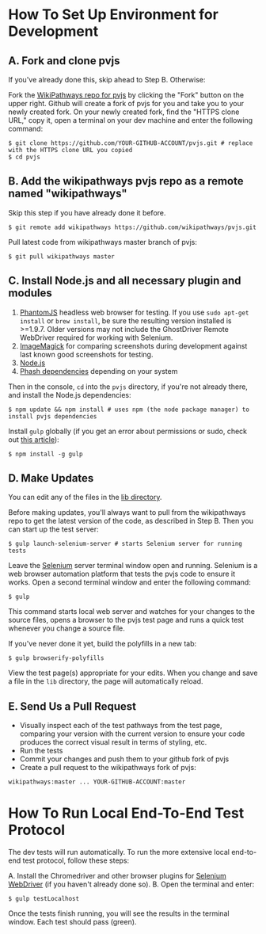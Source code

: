 # How To Set Up Environment for Development

## A. Fork and clone pvjs

If you've already done this, skip ahead to Step B. Otherwise:

Fork the [WikiPathways repo for pvjs](https://github.com/wikipathways/pvjs/fork) by clicking the "Fork" button on the upper right. Github will create a fork of pvjs for you and take you to your newly created fork. On your newly created fork, find the "HTTPS clone URL," copy it, open a terminal on your dev machine and enter the following command:

```
$ git clone https://github.com/YOUR-GITHUB-ACCOUNT/pvjs.git # replace with the HTTPS clone URL you copied
$ cd pvjs
```

## B. Add the wikipathways pvjs repo as a remote named "wikipathways"

Skip this step if you have already done it before.

```
$ git remote add wikipathways https://github.com/wikipathways/pvjs.git
```

Pull latest code from wikipathways master branch of pvjs:

```
$ git pull wikipathways master
```

## C. Install Node.js and all necessary plugin and modules

1. [PhantomJS](http://phantomjs.org/) headless web browser for testing. If you use ```sudo apt-get install``` or ```brew install```, be sure the resulting version installed is >=1.9.7. Older versions may not include the GhostDriver Remote WebDriver required for working with Selenium.
2. [ImageMagick](http://www.imagemagick.org/) for comparing screenshots during development against last known good screenshots for testing.
3. [Node.js](http://nodejs.org/download/)
4. [Phash dependencies](https://github.com/aaronm67/node-phash) depending on your system

Then in the console, `cd` into the `pvjs` directory, if you're not already there, and install the Node.js dependencies:

```
$ npm update && npm install # uses npm (the node package manager) to install pvjs dependencies
```

Install `gulp` globally (if you get an error about permissions or sudo, check out [this article](http://competa.com/blog/2014/12/how-to-run-npm-without-sudo/)):

```
$ npm install -g gulp
```

## D. Make Updates

You can edit any of the files in the [lib directory](https://github.com/wikipathways/pvjs/tree/master/lib).

Before making updates, you'll always want to pull from the wikipathways repo to get the latest version of the code, as described in Step B. Then you can start up the test server:

```
$ gulp launch-selenium-server # starts Selenium server for running tests
```

Leave the [Selenium](http://docs.seleniumhq.org/) server terminal window open and running. Selenium is a web browser automation platform that tests the pvjs code to ensure it works. Open a second terminal window and enter the following command:

```
$ gulp
```
This command starts local web server and watches for your changes to the source files, opens a browser to the pvjs test page and runs a quick test whenever you change a source file.

If you've never done it yet, build the polyfills in a new tab:

```
$ gulp browserify-polyfills
```

View the test page(s) appropriate for your edits. When you change and save a file in the `lib` directory, the page will automatically reload.

## E. Send Us a Pull Request

* Visually inspect each of the test pathways from the test page, comparing your version with the current version to ensure your code produces the correct visual result in terms of styling, etc.
* Run the tests
* Commit your changes and push them to your github fork of pvjs
* Create a pull request to the wikipathways fork of pvjs:
```
wikipathways:master ... YOUR-GITHUB-ACCOUNT:master
```

# How To Run Local End-To-End Test Protocol

The dev tests will run automatically. To run the more extensive local end-to-end test protocol, follow these steps:

A. Install the Chromedriver and other browser plugins for [Selenium WebDriver](http://docs.seleniumhq.org/projects/webdriver/) (if you haven't already done so).
B. Open the terminal and enter:

```
$ gulp testLocalhost
```

Once the tests finish running, you will see the results in the terminal window. Each test should pass (green).
